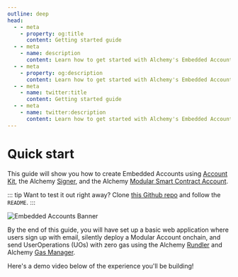 ```yaml
---
outline: deep
head:
  - - meta
    - property: og:title
      content: Getting started guide
  - - meta
    - name: description
      content: Learn how to get started with Alchemy's Embedded Accounts using Account Kit and the Alchemy Signer, Modular Smart Contract Account, Rundler and Gas Manager.
  - - meta
    - property: og:description
      content: Learn how to get started with Alchemy's Embedded Accounts using Account Kit and the Alchemy Signer, Modular Smart Contract Account, Rundler and Gas Manager.
  - - meta
    - name: twitter:title
      content: Getting started guide
  - - meta
    - name: twitter:description
      content: Learn how to get started with Alchemy's Embedded Accounts using Account Kit and the Alchemy Signer, Modular Smart Contract Account, Rundler and Gas Manager.
---
```


# Quick start

This guide will show you how to create Embedded Accounts using [Account Kit](https://accountkit.alchemy.com/resources/terms.html#account-kit), the Alchemy [Signer](https://accountkit.alchemy.com/resources/terms.html#signer), and the Alchemy [Modular Smart Contract Account](https://accountkit.alchemy.com/resources/terms.html#modular-account).

::: tip Want to test it out right away?
Clone [this Github repo](https://github.com/alchemyplatform/embedded-accounts-quickstart) and follow the `README`.
:::

<img src="/images/getting-started/embedded-accounts-banner.png" alt="Embedded Accounts Banner" />

By the end of this guide, you will have set up a basic web application where users sign up with email, silently deploy a Modular Account onchain, and send UserOperations (UOs) with zero gas using the Alchemy [Rundler](https://accountkit.alchemy.com/resources/terms.html#bundler) and Alchemy [Gas Manager](https://accountkit.alchemy.com/resources/terms.html#gas-manager).

Here's a demo video below of the experience you'll be building!

<VideoEmbed src="/videos/embedded-accounts-full.mp4" />
